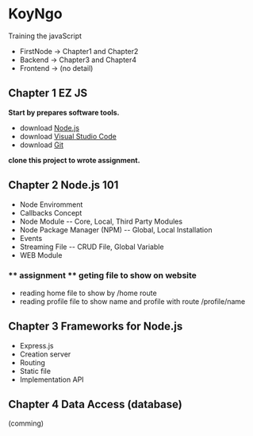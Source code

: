 # KoyNgo

Training the javaScript
* FirstNode -> Chapter1 and Chapter2
* Backend -> Chapter3 and Chapter4
* Frontend -> (no detail)

## Chapter 1 EZ JS

**Start by prepares software tools.**
* download [Node.js](https://nodejs.org/en/)
* download [Visual Studio Code](https://code.visualstudio.com/download)
* download [Git](https://git-scm.com/downloads)

**clone this project to wrote assignment.**

## Chapter 2 Node.js 101 
 
 - Node Enviromment
 - Callbacks Concept
 - Node Module -- Core, Local, Third Party Modules
 - Node Package Manager (NPM)
  -- Global, Local Installation
 - Events
- Streaming File -- CRUD File, Global Variable
- WEB Module

### ** assignment ** geting file to show on website 
- reading home file to show by /home route
- reading profile file to show name and profile with route /profile/name
## Chapter 3 Frameworks for Node.js

* Express.js
* Creation server
* Routing
* Static file
* Implementation API 

## Chapter 4 Data Access (database)

(comming)
